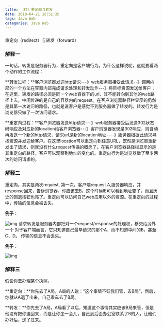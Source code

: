 ```yaml
---
title: （转）重定向与转发
date: 2018-04-21 18:51:20
tags: Java Web
categories: Java Web
---
```


### 

<!--more-->

重定向（redirect）与转发（forward）

### 解释一　　

一句话，转发是服务器行为，重定向是客户端行为。为什么这样说呢，这就要看两个动作的工作流程：

**转发过程：**客户浏览器发送http请求---》web服务器接受此请求--》调用内部的一个方法在容器内部完成请求处理和转发动作---》将目标资源发送给客户；在这里，转发的路径必须是同一个web容器下的url，其不能转向到其他的web路径上去，中间传递的是自己的容器内的request。在客户浏览器路径栏显示的仍然是其第一次访问的路径，也就是说客户是感觉不到服务器做了转发的。转发行为是浏览器只做了一次访问请求。

**重定向过程：**客户浏览器发送http请求---》web服务器接受后发送302状态码响应及对应新的location给客户浏览器---》客户浏览器发现是302响应，则自动再发送一个新的http请求，请求url是新的location地址----》服务器根据此请求寻找资源并发送给客户。在这里location可以重定向到任意URL，既然是浏览器重新发出了请求，则就没有什么request传递的概念了。在客户浏览器路径栏显示的是其重定向的路径，客户可以观察到地址的变化的。重定向行为是浏览器做了至少两次的访问请求的。

### 解释二

重定向，其实是两次request, 
第一次，客户端request  A,服务器响应，并response回来，告诉浏览器，你应该去B。这个时候IE可以看到地址变了，而且历史的回退按钮也亮了。重定向可以访问自己web应用以外的资源。在重定向的过程中，传输的信息会被丢失。

**例子：**

![img](/images/2020102301.png)
请求转发是服务器内部把对一个request/response的处理权，移交给另外一个 
对于客户端而言，它只知道自己最早请求的那个A，而不知道中间的B，甚至C、D。 传输的信息不会丢失。

 **例子：**

![img](/images/2020102302.png)



### 解释三

假设你去办理某个执照， 

**重定向：**你先去了A局，A局的人说：“这个事情不归我们管，去B局”，然后，你就从A退了出来，自己乘车去了B局。 

**转发：**你先去了A局，A局看了以后，知道这个事情其实应该B局来管，但是他没有把你退回来，而是让你坐一会儿，自己到后面办公室联系了B的人，让他们办好后，送了过来。